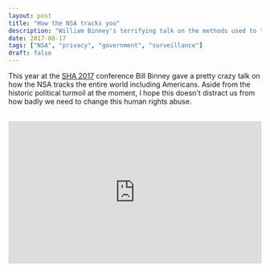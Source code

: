 ```yaml
---
layout: post
title: "How the NSA tracks you"
description: "William Binney's terrifying talk on the methods used to track everyday citizens and why he couldn't stand it"
date: 2017-08-17
tags: ["NSA", "privacy", "government", "surveillance"]
draft: false
---
```

This year at the [SHA 2017](https://sha2017.org/) conference Bill Binney gave a pretty crazy talk on how the NSA tracks the entire world including Americans. Aside from the historic political turmoil at the moment, I hope this doesn't distract us from how badly we need to change this human rights abuse. 

<br>

<style>.embed-container { position: relative; padding-bottom: 56.25%; height: 0; overflow: hidden; max-width: 100%; } .embed-container iframe, .embed-container object, .embed-container embed { position: absolute; top: 0; left: 0; width: 100%; height: 100%; }</style><div class='embed-container'><iframe src='https://www.youtube.com/embed/P1JDqNKMaus' frameborder='0' allowfullscreen></iframe></div>
